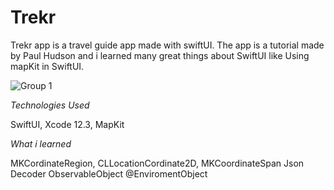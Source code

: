 # Trekr
Trekr app is a travel guide app made with swiftUI. The app is a tutorial made by Paul Hudson and i learned many great things about SwiftUI like Using mapKit in SwiftUI.

![Group 1](https://user-images.githubusercontent.com/50796954/104845008-3721e000-58f9-11eb-8469-985d8faabedf.png)

*Technologies Used*

SwiftUI,
Xcode 12.3,
MapKit

*What i learned*

MKCordinateRegion,
CLLocationCordinate2D,
MKCoordinateSpan
Json Decoder
ObservableObject
@EnviromentObject
